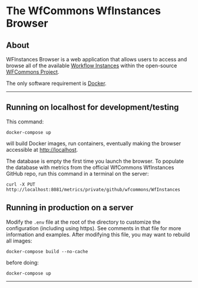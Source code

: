 # The WfCommons WfInstances Browser

## About 

WFInstances Browser is a web application that allows users to access and browse all of 
the available [Workflow Instances](https://github.com/wfcommons/WfInstances) within the open-source [WFCommons Project](https://wfcommons.org).

The only software requirement is [Docker](https://docker.com). 

---

## Running on localhost for development/testing

This command:

```
docker-compose up
```

will build Docker images, run containers, eventually making the browser accessible
at [http://localhost](http://localhost).

The database is empty the first time you launch the browser. To populate the database with metrics from the official WfCommons WfInstances GitHub repo, run this command in a terminal on the server:
```
curl -X PUT http://localhost:8081/metrics/private/github/wfcommons/WfInstances
```

## Running in production on a server

Modify the `.env` file at the root of the directory to customize the configuration (including using https). 
See comments in that file for more information and examples.  After modifying this file, you may want to rebuild all
images:

```
docker-compose build --no-cache
```

before doing:

```
docker-compose up
```

---
